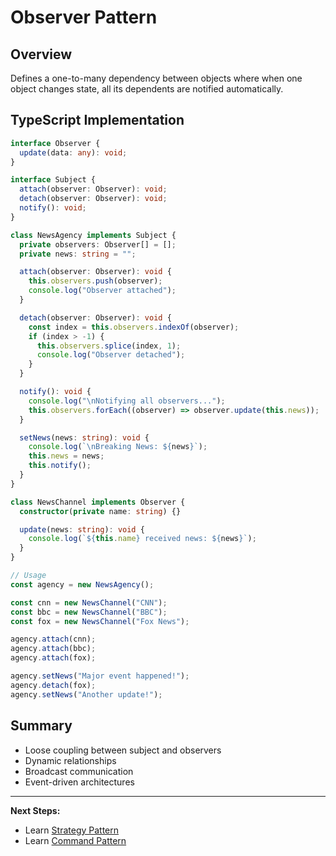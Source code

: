 # Observer Pattern

## Overview

Defines a one-to-many dependency between objects where when one object changes state, all its dependents are notified automatically.

## TypeScript Implementation

```typescript
interface Observer {
  update(data: any): void;
}

interface Subject {
  attach(observer: Observer): void;
  detach(observer: Observer): void;
  notify(): void;
}

class NewsAgency implements Subject {
  private observers: Observer[] = [];
  private news: string = "";

  attach(observer: Observer): void {
    this.observers.push(observer);
    console.log("Observer attached");
  }

  detach(observer: Observer): void {
    const index = this.observers.indexOf(observer);
    if (index > -1) {
      this.observers.splice(index, 1);
      console.log("Observer detached");
    }
  }

  notify(): void {
    console.log("\nNotifying all observers...");
    this.observers.forEach((observer) => observer.update(this.news));
  }

  setNews(news: string): void {
    console.log(`\nBreaking News: ${news}`);
    this.news = news;
    this.notify();
  }
}

class NewsChannel implements Observer {
  constructor(private name: string) {}

  update(news: string): void {
    console.log(`${this.name} received news: ${news}`);
  }
}

// Usage
const agency = new NewsAgency();

const cnn = new NewsChannel("CNN");
const bbc = new NewsChannel("BBC");
const fox = new NewsChannel("Fox News");

agency.attach(cnn);
agency.attach(bbc);
agency.attach(fox);

agency.setNews("Major event happened!");
agency.detach(fox);
agency.setNews("Another update!");
```

## Summary

- Loose coupling between subject and observers
- Dynamic relationships
- Broadcast communication
- Event-driven architectures

---

**Next Steps:**

- Learn [Strategy Pattern](strategy.md)
- Learn [Command Pattern](command.md)
